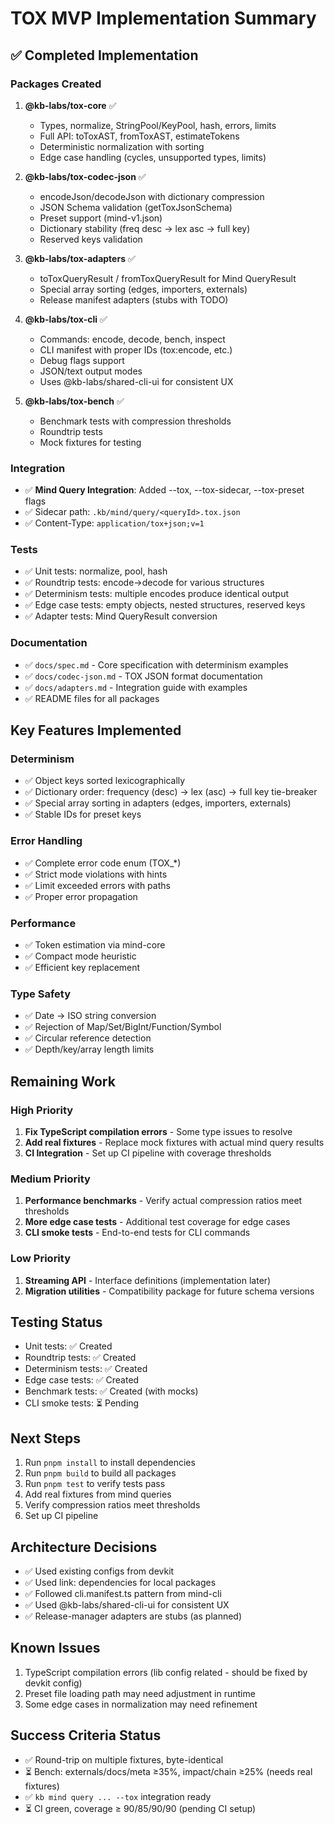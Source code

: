 # TOX MVP Implementation Summary

## ✅ Completed Implementation

### Packages Created

1. **@kb-labs/tox-core** ✅
   - Types, normalize, StringPool/KeyPool, hash, errors, limits
   - Full API: toToxAST, fromToxAST, estimateTokens
   - Deterministic normalization with sorting
   - Edge case handling (cycles, unsupported types, limits)

2. **@kb-labs/tox-codec-json** ✅
   - encodeJson/decodeJson with dictionary compression
   - JSON Schema validation (getToxJsonSchema)
   - Preset support (mind-v1.json)
   - Dictionary stability (freq desc → lex asc → full key)
   - Reserved keys validation

3. **@kb-labs/tox-adapters** ✅
   - toToxQueryResult / fromToxQueryResult for Mind QueryResult
   - Special array sorting (edges, importers, externals)
   - Release manifest adapters (stubs with TODO)

4. **@kb-labs/tox-cli** ✅
   - Commands: encode, decode, bench, inspect
   - CLI manifest with proper IDs (tox:encode, etc.)
   - Debug flags support
   - JSON/text output modes
   - Uses @kb-labs/shared-cli-ui for consistent UX

5. **@kb-labs/tox-bench** ✅
   - Benchmark tests with compression thresholds
   - Roundtrip tests
   - Mock fixtures for testing

### Integration

- ✅ **Mind Query Integration**: Added --tox, --tox-sidecar, --tox-preset flags
- ✅ Sidecar path: `.kb/mind/query/<queryId>.tox.json`
- ✅ Content-Type: `application/tox+json;v=1`

### Tests

- ✅ Unit tests: normalize, pool, hash
- ✅ Roundtrip tests: encode→decode for various structures
- ✅ Determinism tests: multiple encodes produce identical output
- ✅ Edge case tests: empty objects, nested structures, reserved keys
- ✅ Adapter tests: Mind QueryResult conversion

### Documentation

- ✅ `docs/spec.md` - Core specification with determinism examples
- ✅ `docs/codec-json.md` - TOX JSON format documentation
- ✅ `docs/adapters.md` - Integration guide with examples
- ✅ README files for all packages

## Key Features Implemented

### Determinism
- ✅ Object keys sorted lexicographically
- ✅ Dictionary order: frequency (desc) → lex (asc) → full key tie-breaker
- ✅ Special array sorting in adapters (edges, importers, externals)
- ✅ Stable IDs for preset keys

### Error Handling
- ✅ Complete error code enum (TOX_*)
- ✅ Strict mode violations with hints
- ✅ Limit exceeded errors with paths
- ✅ Proper error propagation

### Performance
- ✅ Token estimation via mind-core
- ✅ Compact mode heuristic
- ✅ Efficient key replacement

### Type Safety
- ✅ Date → ISO string conversion
- ✅ Rejection of Map/Set/BigInt/Function/Symbol
- ✅ Circular reference detection
- ✅ Depth/key/array length limits

## Remaining Work

### High Priority
1. **Fix TypeScript compilation errors** - Some type issues to resolve
2. **Add real fixtures** - Replace mock fixtures with actual mind query results
3. **CI Integration** - Set up CI pipeline with coverage thresholds

### Medium Priority
1. **Performance benchmarks** - Verify actual compression ratios meet thresholds
2. **More edge case tests** - Additional test coverage for edge cases
3. **CLI smoke tests** - End-to-end tests for CLI commands

### Low Priority
1. **Streaming API** - Interface definitions (implementation later)
2. **Migration utilities** - Compatibility package for future schema versions

## Testing Status

- Unit tests: ✅ Created
- Roundtrip tests: ✅ Created
- Determinism tests: ✅ Created
- Edge case tests: ✅ Created
- Benchmark tests: ✅ Created (with mocks)
- CLI smoke tests: ⏳ Pending

## Next Steps

1. Run `pnpm install` to install dependencies
2. Run `pnpm build` to build all packages
3. Run `pnpm test` to verify tests pass
4. Add real fixtures from mind queries
5. Verify compression ratios meet thresholds
6. Set up CI pipeline

## Architecture Decisions

- ✅ Used existing configs from devkit
- ✅ Used link: dependencies for local packages
- ✅ Followed cli.manifest.ts pattern from mind-cli
- ✅ Used @kb-labs/shared-cli-ui for consistent UX
- ✅ Release-manager adapters are stubs (as planned)

## Known Issues

1. TypeScript compilation errors (lib config related - should be fixed by devkit config)
2. Preset file loading path may need adjustment in runtime
3. Some edge cases in normalization may need refinement

## Success Criteria Status

- ✅ Round-trip on multiple fixtures, byte-identical
- ⏳ Bench: externals/docs/meta ≥35%, impact/chain ≥25% (needs real fixtures)
- ✅ `kb mind query ... --tox` integration ready
- ⏳ CI green, coverage ≥ 90/85/90/90 (pending CI setup)

